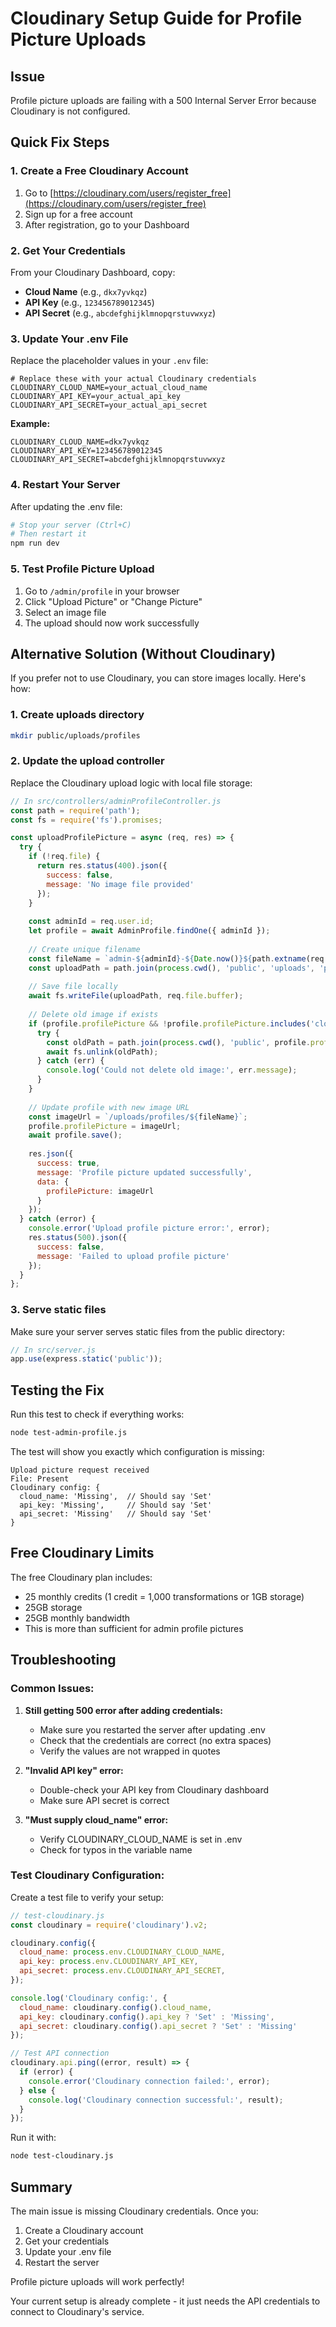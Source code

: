 # Cloudinary Setup Guide for Profile Picture Uploads

## Issue
Profile picture uploads are failing with a 500 Internal Server Error because Cloudinary is not configured.

## Quick Fix Steps

### 1. Create a Free Cloudinary Account

1. Go to [https://cloudinary.com/users/register_free](https://cloudinary.com/users/register_free)
2. Sign up for a free account
3. After registration, go to your Dashboard

### 2. Get Your Credentials

From your Cloudinary Dashboard, copy:
- **Cloud Name** (e.g., `dkx7yvkqz`)
- **API Key** (e.g., `123456789012345`)
- **API Secret** (e.g., `abcdefghijklmnopqrstuvwxyz`)

### 3. Update Your .env File

Replace the placeholder values in your `.env` file:

```env
# Replace these with your actual Cloudinary credentials
CLOUDINARY_CLOUD_NAME=your_actual_cloud_name
CLOUDINARY_API_KEY=your_actual_api_key
CLOUDINARY_API_SECRET=your_actual_api_secret
```

**Example:**
```env
CLOUDINARY_CLOUD_NAME=dkx7yvkqz
CLOUDINARY_API_KEY=123456789012345
CLOUDINARY_API_SECRET=abcdefghijklmnopqrstuvwxyz
```

### 4. Restart Your Server

After updating the .env file:
```bash
# Stop your server (Ctrl+C)
# Then restart it
npm run dev
```

### 5. Test Profile Picture Upload

1. Go to `/admin/profile` in your browser
2. Click "Upload Picture" or "Change Picture"
3. Select an image file
4. The upload should now work successfully

## Alternative Solution (Without Cloudinary)

If you prefer not to use Cloudinary, you can store images locally. Here's how:

### 1. Create uploads directory
```bash
mkdir public/uploads/profiles
```

### 2. Update the upload controller

Replace the Cloudinary upload logic with local file storage:

```javascript
// In src/controllers/adminProfileController.js
const path = require('path');
const fs = require('fs').promises;

const uploadProfilePicture = async (req, res) => {
  try {
    if (!req.file) {
      return res.status(400).json({
        success: false,
        message: 'No image file provided'
      });
    }
    
    const adminId = req.user.id;
    let profile = await AdminProfile.findOne({ adminId });
    
    // Create unique filename
    const fileName = `admin-${adminId}-${Date.now()}${path.extname(req.file.originalname)}`;
    const uploadPath = path.join(process.cwd(), 'public', 'uploads', 'profiles', fileName);
    
    // Save file locally
    await fs.writeFile(uploadPath, req.file.buffer);
    
    // Delete old image if exists
    if (profile.profilePicture && !profile.profilePicture.includes('cloudinary')) {
      try {
        const oldPath = path.join(process.cwd(), 'public', profile.profilePicture);
        await fs.unlink(oldPath);
      } catch (err) {
        console.log('Could not delete old image:', err.message);
      }
    }
    
    // Update profile with new image URL
    const imageUrl = `/uploads/profiles/${fileName}`;
    profile.profilePicture = imageUrl;
    await profile.save();
    
    res.json({
      success: true,
      message: 'Profile picture updated successfully',
      data: {
        profilePicture: imageUrl
      }
    });
  } catch (error) {
    console.error('Upload profile picture error:', error);
    res.status(500).json({
      success: false,
      message: 'Failed to upload profile picture'
    });
  }
};
```

### 3. Serve static files

Make sure your server serves static files from the public directory:

```javascript
// In src/server.js
app.use(express.static('public'));
```

## Testing the Fix

Run this test to check if everything works:

```bash
node test-admin-profile.js
```

The test will show you exactly which configuration is missing:

```
Upload picture request received
File: Present
Cloudinary config: {
  cloud_name: 'Missing',  // Should say 'Set'
  api_key: 'Missing',     // Should say 'Set'  
  api_secret: 'Missing'   // Should say 'Set'
}
```

## Free Cloudinary Limits

The free Cloudinary plan includes:
- 25 monthly credits (1 credit = 1,000 transformations or 1GB storage)
- 25GB storage
- 25GB monthly bandwidth
- This is more than sufficient for admin profile pictures

## Troubleshooting

### Common Issues:

1. **Still getting 500 error after adding credentials:**
   - Make sure you restarted the server after updating .env
   - Check that the credentials are correct (no extra spaces)
   - Verify the values are not wrapped in quotes

2. **"Invalid API key" error:**
   - Double-check your API key from Cloudinary dashboard
   - Make sure API secret is correct

3. **"Must supply cloud_name" error:**
   - Verify CLOUDINARY_CLOUD_NAME is set in .env
   - Check for typos in the variable name

### Test Cloudinary Configuration:

Create a test file to verify your setup:

```javascript
// test-cloudinary.js
const cloudinary = require('cloudinary').v2;

cloudinary.config({
  cloud_name: process.env.CLOUDINARY_CLOUD_NAME,
  api_key: process.env.CLOUDINARY_API_KEY,
  api_secret: process.env.CLOUDINARY_API_SECRET,
});

console.log('Cloudinary config:', {
  cloud_name: cloudinary.config().cloud_name,
  api_key: cloudinary.config().api_key ? 'Set' : 'Missing',
  api_secret: cloudinary.config().api_secret ? 'Set' : 'Missing'
});

// Test API connection
cloudinary.api.ping((error, result) => {
  if (error) {
    console.error('Cloudinary connection failed:', error);
  } else {
    console.log('Cloudinary connection successful:', result);
  }
});
```

Run it with:
```bash
node test-cloudinary.js
```

## Summary

The main issue is missing Cloudinary credentials. Once you:
1. Create a Cloudinary account
2. Get your credentials
3. Update your .env file
4. Restart the server

Profile picture uploads will work perfectly!

Your current setup is already complete - it just needs the API credentials to connect to Cloudinary's service.